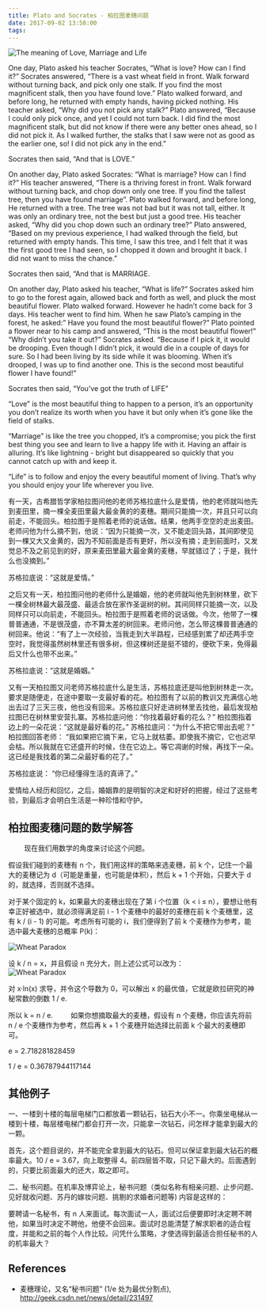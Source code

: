 ```yaml
---
title: Plato and Socrates - 柏拉图麦穗问题
date: 2017-09-02 13:58:00
tags:
---
```


![The meaning of Love, Marriage and Life](https://lh3.googleusercontent.com/vyuQIzcEupI0S5rfz_Y7ICSGtzBsFL-Fx-v4HSOxC4o0s_hPgEJMhzeBrvBPDAnAsMmuARodnz6YoodekBIv89Clrwf51_-IWzOsedmLbWuY3h1Ld3oThDAWG2UpSZaxa8F-WTpVQ2MCS3oijN7zS27f35GtcaEuBpOh9nfh5rVdVpcrMY-2Djl7hvUoj1Ia948Qf-2OQAurrRffdB2ZcDLSmrUhUlpZ8LjALmpKz-OYjhAnUgqlpFbQQ0rqzswtElY6bIQ9RSG_NyKJDKwUkN9J6r-k4lu27c1UcfPzJchsQIwgnpPO6islX538EVqyAS4Skg-cjyRdsRL3mdQN7bSLY-qk0GBmYnLEfNeEJg7orCeWBKaN_p_4suLv_X5wHZu36fSEAB5Y3bMnlfUv0QkyANOa-8O0tD_bvFOhAJh-iYh3q3hSnHGgH96qjqcuqBwBitUQaZMmigxCv_HCWAV0tFaqgOEBrKnAckaeSipxkqccR98WkChAEqLvtRN83zOKA1tHhuju4q63AMlqsqWpbYnBmpoHDf-4HAiLYr26GpJ6FR7nMlnq2g4deBgiqw0T3UuwZ0-UXY6uk_i4GuZuKfbdYI-PC2m3BhRYskgyD-U0UFDBPg=w1281-h933-no "The meaning of Love, Marriage and Life")

One day, Plato asked his teacher Socrates, “What is love? How can I find it?” Socrates answered, “There is a vast wheat field in front. Walk forward without turning back, and pick only one stalk. If you find the most magnificent stalk, then you have found love.” Plato walked forward, and before long, he returned with empty hands, having picked nothing. His teacher asked, “Why did you not pick any stalk?” Plato answered, “Because I could only pick once, and yet I could not turn back. I did find the most magnificent stalk, but did not know if there were any better ones ahead, so I did not pick it. As I walked further, the stalks that I saw were not as good as the earlier one, so! I did not pick any in the end.”

Socrates then said, “And that is LOVE.”

On another day, Plato asked Socrates: “What is marriage? How can I find it?” His teacher answered, “There is a thriving forest in front. Walk forward without turning back, and chop down only one tree. If you find the tallest tree, then you have found marriage”. Plato walked forward, and before long, He returned with a tree. The tree was not bad but it was not tall, either. It was only an ordinary tree, not the best but just a good tree. His teacher asked, “Why did you chop down such an ordinary tree?” Plato answered, “Based on my previous experience, I had walked through the field, but returned with empty hands. This time, I saw this tree, and I felt that it was the first good tree I had seen, so I chopped it down and brought it back. I did not want to miss the chance.”

Socrates then said, “And that is MARRIAGE.

On another day, Plato asked his teacher, “What is life?” Socrates asked him to go to the forest again, allowed back and forth as well, and pluck the most beautiful flower. Plato walked forward. However he hadn’t come back for 3 days. His teacher went to find him. When he saw Plato’s camping in the forest, he asked:” Have you found the most beautiful flower?” Plato pointed a flower near to his camp and answered, “This is the most beautiful flower!” “Why didn’t you take it out?”  Socrates asked.  “Because if I pick it, it would be drooping. Even though I didn’t pick, it would die in a couple of days for sure. So I had been living by its side while it was blooming. When it’s drooped, I was up to find another one. This is the second most beautiful flower I have found!”

Socrates then said, “You’ve got the truth of LIFE”

“Love” is the most beautiful thing to happen to a person, it’s an opportunity you don’t realize its worth when you have it but only when it’s gone like the field of stalks.

“Marriage” is like the tree you chopped, it’s a compromise; you pick the first best thing you see and learn to live a happy life with it. Having an affair is alluring. It’s like lightning - bright but disappeared so quickly that you cannot catch up with and keep it.

“Life” is to follow and enjoy the every beautiful moment of living. That’s why you should enjoy your life wherever you live.


有一天，古希腊哲学家柏拉图问他的老师苏格拉底什么是爱情，他的老师就叫他先到麦田里，摘一棵全麦田里最大最金黄的的麦穗。期间只能摘一次，并且只可以向前走，不能回头。柏拉图于是照着老师的说话做。结果，他两手空空的走出麦田。老师问他为什么摘不到，他说：“因为只能摘一次，又不能走回头路，其间即使见到一棵又大又金黄的，因为不知前面是否有更好，所以没有摘；走到前面时，又发觉总不及之前见到的好，原来麦田里最大最金黄的麦穗，早就错过了；于是，我什么也没摘到。”

苏格拉底说：“这就是爱情。”

之后又有一天，柏拉图问他的老师什么是婚姻，他的老师就叫他先到树林里，砍下一棵全树林最大最茂盛、最适合放在家作圣诞树的树。其间同样只能摘一次，以及同样只可以向前走，不能回头。柏拉图于是照着老师的说话做。今次，他带了一棵普普通通，不是很茂盛，亦不算太差的树回来。老师问他，怎么带这棵普普通通的树回来。他说：“有了上一次经验，当我走到大半路程，已经感到累了却还两手空空时，我觉得虽然树林里还有很多树，但这棵树还是挺不错的，便砍下来，免得最后又什么也带不出来。”

苏格拉底说：“这就是婚姻。”

又有一天柏拉图又问老师苏格拉底什么是生活，苏格拉底还是叫他到树林走一次。要求是随便走，在途中要取一支最好看的花。柏拉图有了以前的教训又充满信心地出去过了三天三夜，他也没有回来。苏格拉底只好走进树林里去找他，最后发现柏拉图已在树林里安营扎寨。苏格拉底问他：“你找着最好看的花么？” 柏拉图指着边上的一朵花说：“这就是最好看的花。” 苏格拉底问：“为什么不把它带出去呢？” 柏拉图回答老师： “我如果把它摘下来，它马上就枯萎。即使我不摘它，它也迟早会枯。所以我就在它还盛开的时候，住在它边上。等它凋谢的时候，再找下一朵。这已经是我找着的第二朵最好看的花了。”

苏格拉底说： “你已经懂得生活的真谛了。”

爱情给人经历和回忆，之后，婚姻靠的是明智的决定和好好的把握，经过了这些考验，到最后才会明白生活是一种珍惜和守护。


柏拉图麦穗问题的数学解答
--------------------
　　
现在我们用数学的角度来讨论这个问题。

假设我们碰到的麦穗有 n 个，我们用这样的策略来选麦穗，前 k 个，记住一个最大的麦穗记为 d（可能是重量，也可能是体积），然后 k + 1 个开始，只要大于 d 的，就选择，否则就不选择。

对于某个固定的 k，如果最大的麦穗出现在了第 i 个位置（k < i ≤ n），要想让他有幸正好被选中，就必须得满足前 i - 1 个麦穗中的最好的麦穗在前 k 个麦穗里，这有 k / (i - 1) 的可能。考虑所有可能的 i，我们便得到了前 k 个麦穗作为参考，能选中最大麦穗的总概率 P(k)：

![Wheat Paradox](/blog/img/Wheat%20Paradox%201.gif "Wheat Paradox")

设 k / n = x，并且假设 n 充分大，则上述公式可以改为：
　　
![Wheat Paradox](/blog/img/Wheat%20Paradox%202.gif "Wheat Paradox")

对 x·ln(x) 求导，并令这个导数为 0，可以解出 x 的最优值，它就是欧拉研究的神秘常数的倒数 1 / e.

所以 k = n / e.
　　
如果你想摘取最大的麦穗，假设有 n 个麦穗，你应该先将前 n / e 个麦穗作为参考，然后再 k + 1 个麦穗开始选择比前面 k 个最大的麦穗即可。

e = 2.718281828459

1 / e = 0.36787944117144


其他例子
------

一、一楼到十楼的每层电梯门口都放着一颗钻石，钻石大小不一。你乘坐电梯从一楼到十楼，每层楼电梯门都会打开一次，只能拿一次钻石，问怎样才能拿到最大的一颗。

首先，这个题目说的，并不能完全拿到最大的钻石。但可以保证拿到最大钻石的概率最大。10 / e = 3.67，向上取整得 4。前四层皆不取，只记下最大的。后面遇到的，只要比前面最大的还大，取之即可。

二、秘书问题。在机率及博弈论上，秘书问题（类似名称有相亲问题、止步问题、见好就收问题、苏丹的嫁妆问题、挑剔的求婚者问题等) 内容是这样的：

要聘请一名秘书，有 n 人来面试。每次面试一人，面试过后便要即时决定聘不聘他，如果当时决定不聘他，他便不会回来。面试时总能清楚了解求职者的适合程度，并能和之前的每个人作比较。问凭什么策略，才使选得到最适合担任秘书的人的机率最大？


References
----------

* 麦穗理论，又名“秘书问题” (1/e 处为最优分割点), http://geek.csdn.net/news/detail/231497
